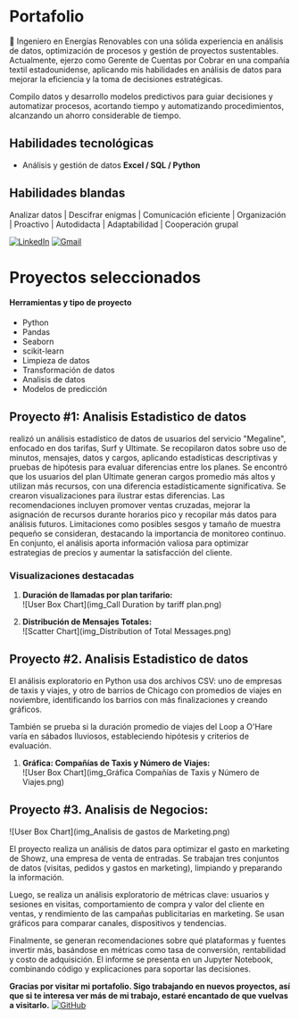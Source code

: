 # Portafolio

🌱 Ingeniero en Energías Renovables con una sólida experiencia en análisis de datos, optimización de procesos y gestión de proyectos sustentables. Actualmente, ejerzo como Gerente de Cuentas por Cobrar en una compañía textil estadounidense, aplicando mis habilidades en análisis de datos para mejorar la eficiencia y la toma de decisiones estratégicas.

Compilo datos y desarrollo modelos predictivos para guiar decisiones y automatizar procesos, acortando tiempo y automatizando procedimientos, alcanzando un ahorro considerable de tiempo.

## Habilidades tecnológicas
- Análisis y gestión de datos **Excel / SQL / Python**

## Habilidades blandas

Analizar datos | Descifrar enigmas | Comunicación eficiente | Organización | Proactivo | Autodidacta | Adaptabilidad | Cooperación grupal


[![LinkedIn](https://img.shields.io/badge/linkedin-%23295F98.svg?style=for-the-badge&logo=linkedin&logoColor=white)](https://www.linkedin.com/in/ana-sosa-lv/)
[![Gmail](https://img.shields.io/badge/Gmail-295F98?style=for-the-badge&logo=gmail&logoColor=white)](mailto:sosavargasana@gmail.com)



# Proyectos seleccionados

#### Herramientas y tipo de proyecto
- Python
- Pandas
- Seaborn
- scikit-learn
- Limpieza de datos
- Transformación de datos
- Analisis de datos
- Modelos de predicción

## Proyecto #1: Analisis Estadistico de datos

realizó un análisis estadístico de datos de usuarios del servicio "Megaline", enfocado en dos tarifas, Surf y Ultimate. Se recopilaron datos sobre uso de minutos, mensajes, datos y cargos, aplicando estadísticas descriptivas y pruebas de hipótesis para evaluar diferencias entre los planes. Se encontró que los usuarios del plan Ultimate generan cargos promedio más altos y utilizan más recursos, con una diferencia estadísticamente significativa. Se crearon visualizaciones para ilustrar estas diferencias. Las recomendaciones incluyen promover ventas cruzadas, mejorar la asignación de recursos durante horarios pico y recopilar más datos para análisis futuros. Limitaciones como posibles sesgos y tamaño de muestra pequeño se consideran, destacando la importancia de monitoreo continuo. En conjunto, el análisis aporta información valiosa para optimizar estrategias de precios y aumentar la satisfacción del cliente.

### Visualizaciones destacadas
1. **Duración de llamadas por plan tarifario:**  
![User Box Chart](img_Call Duration by tariff plan.png)

2. **Distribución de Mensajes Totales:**  
![Scatter Chart](img_Distribution of Total Messages.png)


## Proyecto #2. Analisis Estadistico de datos

El análisis exploratorio en Python usa dos archivos CSV: uno de empresas de taxis y viajes, y otro de barrios de Chicago con promedios de viajes en noviembre, identificando los barrios con más finalizaciones y creando gráficos.  

También se prueba si la duración promedio de viajes del Loop a O'Hare varía en sábados lluviosos, estableciendo hipótesis y criterios de evaluación.

1. **Gráfica: Compañías de Taxis y Número de Viajes:**  
![User Box Chart](img_Gráfica Compañías de Taxis y Número de Viajes.png)


## Proyecto #3. Analisis de Negocios:

![User Box Chart](img_Analisis de gastos de Marketing.png)

El proyecto realiza un análisis de datos para optimizar el gasto en marketing de Showz, una empresa de venta de entradas. Se trabajan tres conjuntos de datos (visitas, pedidos y gastos en marketing), limpiando y preparando la información.  

Luego, se realiza un análisis exploratorio de métricas clave: usuarios y sesiones en visitas, comportamiento de compra y valor del cliente en ventas, y rendimiento de las campañas publicitarias en marketing. Se usan gráficos para comparar canales, dispositivos y tendencias.  

Finalmente, se generan recomendaciones sobre qué plataformas y fuentes invertir más, basándose en métricas como tasa de conversión, rentabilidad y costo de adquisición. El informe se presenta en un Jupyter Notebook, combinando código y explicaciones para soportar las decisiones.

**Gracias por visitar mi portafolio. Sigo trabajando en nuevos proyectos, así que si te interesa ver más de mi trabajo, estaré encantado de que vuelvas a visitarlo.** 
[![GitHub](https://img.shields.io/badge/github-%23295F98.svg?style=for-the-badge&logo=github&logoColor=white)](https://github.com/Data0610)

